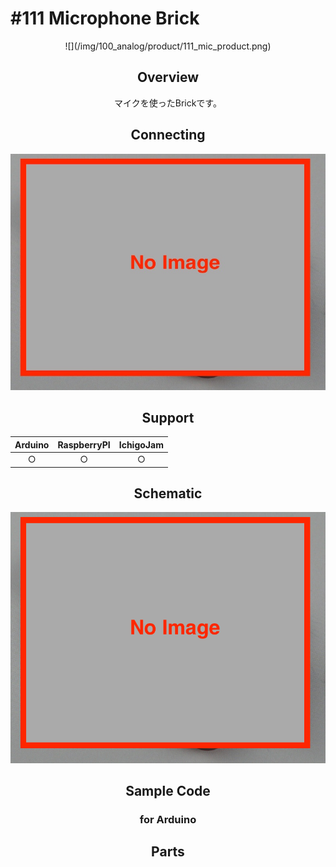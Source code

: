 # #111 Microphone Brick

<center>![](/img/100_analog/product/111_mic_product.png)
<!--COLORME-->

## Overview
マイクを使ったBrickです。

## Connecting
![](/img/100_analog/connect/111_mic_connect.jpg)

## Support
|Arduino|RaspberryPI|IchigoJam|
|:--:|:--:|:--:|
|○|○|○|

## Schematic
![](/img/100_analog/schematic/111_mic_schematic.png)

## Sample Code
### for Arduino

## Parts
